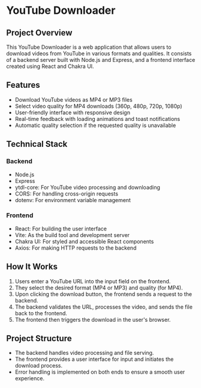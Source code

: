 # YouTube Downloader

## Project Overview

This YouTube Downloader is a web application that allows users to download videos from YouTube in various formats and qualities. It consists of a backend server built with Node.js and Express, and a frontend interface created using React and Chakra UI.

## Features

- Download YouTube videos as MP4 or MP3 files
- Select video quality for MP4 downloads (360p, 480p, 720p, 1080p)
- User-friendly interface with responsive design
- Real-time feedback with loading animations and toast notifications
- Automatic quality selection if the requested quality is unavailable

## Technical Stack

### Backend
- Node.js
- Express
- ytdl-core: For YouTube video processing and downloading
- CORS: For handling cross-origin requests
- dotenv: For environment variable management

### Frontend
- React: For building the user interface
- Vite: As the build tool and development server
- Chakra UI: For styled and accessible React components
- Axios: For making HTTP requests to the backend

## How It Works

1. Users enter a YouTube URL into the input field on the frontend.
2. They select the desired format (MP4 or MP3) and quality (for MP4).
3. Upon clicking the download button, the frontend sends a request to the backend.
4. The backend validates the URL, processes the video, and sends the file back to the frontend.
5. The frontend then triggers the download in the user's browser.

## Project Structure

- The backend handles video processing and file serving.
- The frontend provides a user interface for input and initiates the download process.
- Error handling is implemented on both ends to ensure a smooth user experience.

